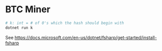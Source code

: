 # BTC Miner

```bash
# k: int = # of 0's which the hash should begin with
dotnet run k
```
See https://docs.microsoft.com/en-us/dotnet/fsharp/get-started/install-fsharp